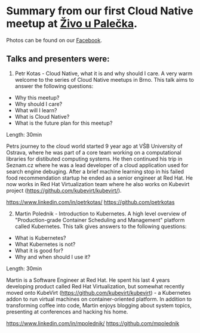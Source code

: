 # Summary from our first Cloud Native meetup at [Živo u Palečka](http://www.upalecka.cz/program.html).

Photos can be found on our [Facebook](https://www.facebook.com/CloudNativecz-209534252966425). 

## Talks and presenters were:

1) Petr Kotas - Cloud Native, what it is and why should I care.
A very warm welcome to the series of Cloud Native meetups in Brno.
This talk aims to answer the following questions:
- Why this meetup?
- Why should I care?
- What will I learn?
- What is Cloud Native?
- What is the future plan for this meetup?

Length: 30min

Petrs journey to the cloud world started 9 year ago at VŠB University of Ostrava, where he was part of a core team working on a computational libraries for distibuted computing systems. He then continued his trip in
Seznam.cz where he was a lead developer of a cloud application used for search engine debuging. After a brief machine learning stop in his failed food recommendation startup he ended as a senior engineer at Red Hat.
He now works in Red Hat Virtualization team where he also works on Kubevirt project (https://github.com/kubevirt/kubevirt/).

https://www.linkedin.com/in/petrkotas/
https://github.com/petrkotas

2) Martin Polednik - Introduction to Kubernetes.
A high level overview of "Production-grade Container Scheduling and Management" platform
called Kubernetes.
This talk gives answers to the following questions:
- What is Kubernetes?
- What Kubernetes is not?
- What it is good for?
- Why and when should I use it?

Length: 30min

Martin is a Software Engineer at Red Hat. He spent his last 4 years developing product called Red Hat Virtualization, but somewhat recently moved onto KubeVirt (https://github.com/kubevirt/kubevirt) - a Kubernetes addon to run virtual machines on container-oriented platform. In addition to transforming coffee into code, Martin enjoys blogging about system topics, presenting at conferences and hacking his home.

https://www.linkedin.com/in/mpolednik/
https://github.com/mpolednik

